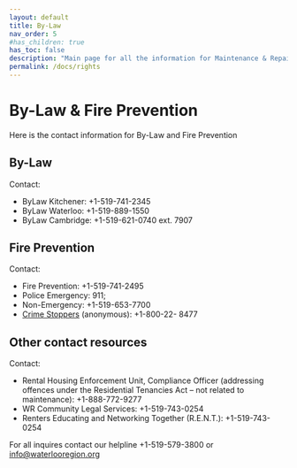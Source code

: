 ```yaml
---
layout: default
title: By-Law
nav_order: 5
#has_children: true
has_toc: false
description: "Main page for all the information for Maintenance & Repair rights that tenants have"
permalink: /docs/rights
---
```


# By-Law & Fire Prevention

Here is the contact information for By-Law and Fire Prevention

## By-Law

Contact:
- ByLaw Kitchener: +1-519-741-2345
- ByLaw Waterloo: +1-519-889-1550
- ByLaw Cambridge: +1-519-621-0740 ext. 7907

## Fire Prevention

Contact:
- Fire Prevention: +1-519-741-2495
- Police Emergency: 911; 
- Non-Emergency: +1-519-653-7700 
- [Crime Stoppers](www.waterloocrimestoppers.com) (anonymous): +1-800-22- 8477

## Other contact resources

Contact:
 - Rental Housing Enforcement Unit, Compliance Officer (addressing offences under the Residential Tenancies Act
– not related to maintenance): +1-888-772-9277
 - WR Community Legal Services: +1-519-743-0254
 - Renters Educating and Networking Together (R.E.N.T.): +1-519-743-0254

For all inquires contact our helpline +1-519-579-3800 or [info@waterlooregion.org](mailto:info@waterlooregion.org)
